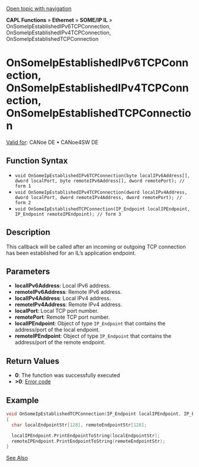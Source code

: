 [Open topic with navigation](../../../../../../CANoeDEFamily.htm#Topics/CAPLFunctions/IP/SOMEIPIL/Functions/CAPLfunctionOnSomeIpEstablishedIPv6TCPConnection.md)

**CAPL Functions** » **Ethernet** » **SOME/IP IL** » OnSomeIpEstablishedIPv6TCPConnection, OnSomeIpEstablishedIPv4TCPConnection, OnSomeIpEstablishedTCPConnection

# OnSomeIpEstablishedIPv6TCPConnection, OnSomeIpEstablishedIPv4TCPConnection, OnSomeIpEstablishedTCPConnection

[Valid for](../../../../Shared/FeatureAvailability.md): CANoe DE • CANoe4SW DE

## Function Syntax

- `void OnSomeIpEstablishedIPv6TCPConnection(byte localIPv6Address[], dword localPort, byte remoteIPv6Address[], dword remotePort); // form 1`
- `void OnSomeIpEstablishedIPv4TCPConnection(dword localIPv4Address, dword localPort, dword remoteIPv4Address, dword remotePort); // form 2`
- `void OnSomeIpEstablishedTCPConnection(IP_Endpoint localIPEndpoint, IP_Endpoint remoteIPEndpoint); // form 3`

## Description

This callback will be called after an incoming or outgoing TCP connection has been established for an IL’s application endpoint.

## Parameters

- **localIPv6Address**: Local IPv6 address.
- **remoteIPv6Address**: Remote IPv6 address.
- **localIPv4Address**: Local IPv4 address.
- **remoteIPv4Address**: Remote IPv4 address.
- **localPort**: Local TCP port number.
- **remotePort**: Remote TCP port number.
- **localIPEndpoint**: Object of type `IP_Endpoint` that contains the address/port of the local endpoint.
- **remoteIPEndpoint**: Object of type `IP_Endpoint` that contains the address/port of the remote endpoint.

## Return Values

- **0**: The function was successfully executed
- **>0**: [Error code](../../AUTOSARethIL/CAPLfunctionsAREthILErrorCodes.md)

## Example

```c
void OnSomeIpEstablishedTCPConnection(IP_Endpoint localIPEndpoint, IP_Endpoint remoteIPEndpoint)
{
  char localEndpointStr[128], remoteEndpointStr[128];

  localIPEndpoint.PrintEndpointToString(localEndpointStr);
  remoteIPEndpoint.PrintEndpointToString(remoteEndpointStr);
}
```

[See Also](javascript:void(0);)

